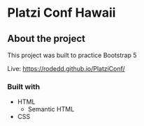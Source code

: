 # Platzi Conf Hawaii

## About the project

This project was built to practice Bootstrap 5

Live: https://rodedd.github.io/PlatziConf/

### Built with

- HTML
  - Semantic HTML
- CSS
